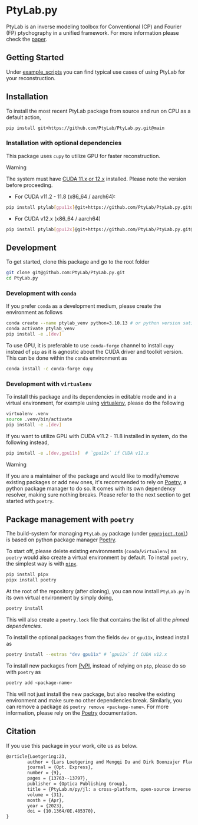 # PtyLab.py

PtyLab is an inverse modeling toolbox for Conventional (CP) and Fourier (FP) ptychography in a unified framework. For more information please check the [paper](https://opg.optica.org/oe/fulltext.cfm?uri=oe-31-9-13763&id=529026).
 
## Getting Started

Under [example_scripts](example_scripts/) you can find typical use cases of using PtyLab for your reconstruction. 

## Installation

To install the most recent PtyLab package from source and run on CPU as a default action,

```bash
pip install git+https://github.com/PtyLab/PtyLab.py.git@main
```

### Installation with optional dependencies

This package uses `cupy` to utilize GPU for faster reconstruction. 

> [!WARNING]
> The system must have [CUDA 11.x or 12.x](https://docs.nvidia.com/cuda/#) installed. Please note the version before proceeding.
 
- For CUDA v11.2 - 11.8 (x86_64 / aarch64):
```bash
pip install ptylab[gpu11x]@git+https://github.com/PtyLab/PtyLab.py.git@main
```

- For CUDA v12.x (x86_64 / aarch64)
```bash
pip install ptylab[gpu12x]@git+https://github.com/PtyLab/PtyLab.py.git@main
```

## Development

To get started, clone this package and go to the root folder

```bash
git clone git@github.com:PtyLab/PtyLab.py.git
cd PtyLab.py
```

### Development with `conda`

If you prefer `conda` as a development medium, please create the environment as follows

```bash
conda create --name ptylab_venv python=3.10.13 # or python version satisfying ">=3.9, <3.12"
conda activate ptylab_venv
pip install -e .[dev]
```

To use GPU, it is preferable to use `conda-forge` channel to install `cupy` instead of `pip` as it is agnostic about the CUDA driver and toolkit version. This can be done within the `conda` environment as

```bash
conda install -c conda-forge cupy
```

### Development with `virtualenv`

To install this package and its dependencies in editable mode and in a virtual environment, for example using [virtualenv](https://pypi.org/project/virtualenv/), please do the following

```bash
virtualenv .venv
source .venv/bin/activate
pip install -e .[dev]
```

If you want to utilize GPU with CUDA v11.2 - 11.8 installed in system, do the following instead,

```bash
pip install -e .[dev,gpu11x]  # `gpu12x` if CUDA v12.x
```

> [!WARNING]
> If you are a maintainer of the package and would like to modify/remove existing packages or add new ones, it's recommended to rely on [Poetry](https://python-poetry.org/), a python package manager to do so. It comes with its own dependency resolver, making sure nothing breaks. Please refer to the next section to get started with `poetry`.

## Package management with `poetry`

The build-system for managing `PtyLab.py` package (under [`pyproject.toml`](pyproject.toml)) is based on python package manager [Poetry](https://python-poetry.org/).

To start off, please delete existing environments (`conda`/`virtualenv`) as `poetry` would also create a virtual environment by default. To install `poetry`, the simplest way is with [`pipx`](https://pypi.org/project/pipx/).

```bash
pip install pipx
pipx install poetry
```

At the root of the repository (after cloning), you can now install `PtyLab.py` in its own virtual environment by simply doing,

```bash
poetry install
```

This will also create a `poetry.lock` file that contains the list of all the *pinned dependencies*.

To install the optional packages from the fields `dev` or `gpu11x`, instead install as

```bash
poetry install --extras "dev gpu11x" # `gpu12x` if CUDA v12.x
```

To install new packages from [PyPI](https://pypi.org/project/pip/), instead of relying on `pip`, please do so with `poetry` as 

```bash
poetry add <package-name>
``` 

This will not just install the new package, but also resolve the existing environment and make sure no other dependencies break. Similarly, you can remove a package as `poetry remove <package-name>`. For more information, please rely on the [Poetry](https://python-poetry.org/) documentation. 

## Citation

If you use this package in your work, cite us as below. 

```tex
@article{Loetgering:23,
        author = {Lars Loetgering and Mengqi Du and Dirk Boonzajer Flaes and Tomas Aidukas and Felix Wechsler and Daniel S. Penagos Molina and Max Rose and Antonios Pelekanidis and Wilhelm Eschen and J\"{u}rgen Hess and Thomas Wilhein and Rainer Heintzmann and Jan Rothhardt and Stefan Witte},
        journal = {Opt. Express},
        number = {9},
        pages = {13763--13797},
        publisher = {Optica Publishing Group},
        title = {PtyLab.m/py/jl: a cross-platform, open-source inverse modeling toolbox for conventional and Fourier ptychography},
        volume = {31},
        month = {Apr},
        year = {2023},
        doi = {10.1364/OE.485370},
}
```

